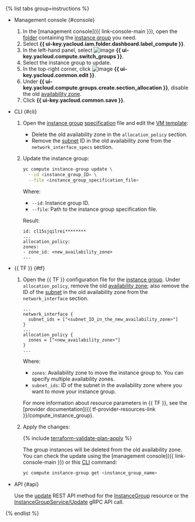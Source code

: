 {% list tabs group=instructions %}

- Management console {#console}

   1. In the [management console]({{ link-console-main }}), open the [folder](../../resource-manager/concepts/resources-hierarchy.md#folder) containing the [instance group](../../compute/concepts/instance-groups/index.md) you need.
   1. Select **{{ ui-key.yacloud.iam.folder.dashboard.label_compute }}**.
   1. In the left-hand panel, select ![image](../../_assets/console-icons/layers-3-diagonal.svg) **{{ ui-key.yacloud.compute.switch_groups }}**.
   1. Select the instance group to update.
   1. In the top-right corner, click ![image](../../_assets/console-icons/pencil.svg) **{{ ui-key.yacloud.common.edit }}**.
   1. Under **{{ ui-key.yacloud.compute.groups.create.section_allocation }}**, disable the old [availability zone](../../overview/concepts/geo-scope.md).
   1. Click **{{ ui-key.yacloud.common.save }}**.

- CLI {#cli}

   1. Open the [instance group](../../compute/concepts/instance-groups/specification.md) [specification](../../compute/concepts/instance-groups/index.md) file and edit the [VM template](../../compute/concepts/instance-groups/instance-template.md):
      * Delete the old availability zone in the `allocation_policy` section.
      * Remove the [subnet](../../vpc/concepts/network.md#subnet) ID in the old availability zone from the `network_interface_specs` section.
   1. Update the instance group:

      ```bash
      yc compute instance-group update \
        --id <instance_group_ID> \
        --file <instance_group_specification_file>
      ```

      Where:
      * `--id`: Instance group ID.
      * `--file`: Path to the instance group specification file.

      Result:

      ```text
      id: cl15sjqilrei********
      ...
      allocation_policy:
      zones:
      - zone_id: <new_availability_zone>
      ...
      ```

- {{ TF }} {#tf}

   1. Open the {{ TF }} configuration file for the [instance group](../../compute/concepts/instance-groups/index.md). Under `allocation_policy`, remove the old [availability zone](../../overview/concepts/geo-scope.md); also remove the ID of the [subnet](../../vpc/concepts/network.md#subnet) in the old availability zone from the `network_interface` section.

      ```hcl
      ...
      network_interface {
        subnet_ids = ["<subnet_ID_in_the_new_availability_zone>"]
      }
      ...
      allocation_policy {
        zones = ["<new_availability_zone>"]
      }
      ...
      ```

      Where:
      * `zones`: Availability zone to move the instance group to. You can specify multiple availability zones.
      * `subnet_ids`: ID of the subnet in the availability zone where you want to move your instance group.

      For more information about resource parameters in {{ TF }}, see the [provider documentation]({{ tf-provider-resources-link }}/compute_instance_group).
   1. Apply the changes:

      {% include [terraform-validate-plan-apply](../../_tutorials/_tutorials_includes/terraform-validate-plan-apply.md) %}

      The group instances will be deleted from the old availability zone. You can check the update using the [management console]({{ link-console-main }}) or this [CLI](../../cli/quickstart.md) command:

      ```bash
      yc compute instance-group get <instance_group_name>
      ```

- API {#api}

   Use the [update](../../compute/api-ref/InstanceGroup/update.md) REST API method for the [InstanceGroup](../../compute/api-ref/InstanceGroup/index.md) resource or the [InstanceGroupService/Update](../../compute/api-ref/grpc/instance_group_service.md#Update) gRPC API call.

{% endlist %}